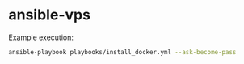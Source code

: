 # ansible-vps

Example execution:

```sh
ansible-playbook playbooks/install_docker.yml --ask-become-pass
```
